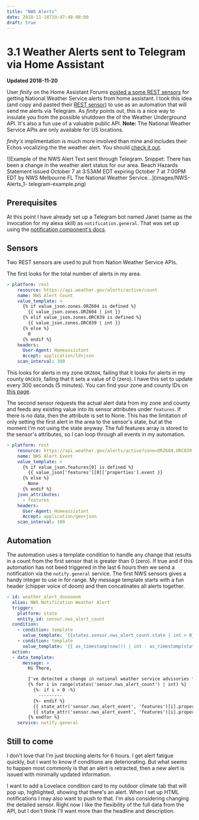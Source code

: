 ```yaml
---
title: "NWS Alerts"
date: 2018-11-18T19:47:48-08:00
draft: true
---
```


# 3.1 Weather Alerts sent to Telegram via Home Assistant

**Updated 2018-11-20**

User _finity_ on the Home Assistant Forums [posted a some REST sensors](https://community.home-assistant.io/t/severe-weather-alerts-from-the-us-national-weather-service/71853/11) for getting National Weather Service alerts from home assistant. I took this idea (and copy and pasted their [REST sensor](https://www.home-assistant.io/components/sensor.rest/)) to use as an automation that will send me alerts via Telegram. As _finity_ points out, this is a nice way to insulate you from the possible shutdown the of the Weather Underground API. It's also a fun use of a valuable public API. **Note:** The National Weather Service APIs are only available for US locations.

_finity's_ implimentation is much more involved than mine and includes their Echos vocalizing the the weather alert. You should [check it out](https://community.home-assistant.io/t/severe-weather-alerts-from-the-us-national-weather-service/71853/11).

![Example of the NWS Alert Text sent through Telegram. Snippet: There has been a change in the weather alert status for our area.
Beach Hazards Statement issued October 7 at 3:53AM EDT expiring October 7 at 7:00PM EDT by NWS Melbourne FL The National Weather Service...](images/NWS-Alerts_1-
telegram-example.png)

## Prerequisites

At this point I have already set up a Telegram bot named Janet (same as the invocation for my alexa skill)  as `notification.general`. That was set up using the [notification component's docs](https://www.home-assistant.io/components/notify.telegram/).

## Sensors

Two REST sensors are used to pull from Nation Weather Service APIs.

The first looks for the total number of alerts in my area.

```YAML
- platform: rest
    resource: https://api.weather.gov/alerts/active/count
    name: NWS Alert Count
    value_template: >
      {% if value_json.zones.ORZ604 is defined %}
        {{ value_json.zones.ORZ604 | int }}
      {% elif value_json.zones.ORC039 is defined %}
        {{ value_json.zones.ORC039 | int }}
      {% else %}
        0
      {% endif %}
    headers:
      User-Agent: Homeassistant
      Accept: application/ld+json
    scan_interval: 300
```

This looks for alerts in my zone `ORZ604`, failing that it looks for alerts in my county `ORC039`, failing that it sets a value of 0 (zero). I have this set to update every 300 seconds (5 minutes). You can find your zone and county IDs on [this page](https://alerts.weather.gov/).

The second sensor requests the actual alert data from my zone and county and feeds any existing value into its sensor attributes under `features`. If there is no data, then the attribute is set to None. This has the limitation of only setting the first alert in the area to the sensor's state, but at the moment I'm not using the state anyway. The full features array is stored to the sensor's attributes, so I can loop through all events in my automation.

```YAML
- platform: rest
    resource: https://api.weather.gov/alerts/active?zone=ORZ604,ORC039
    name: NWS Alert Event
    value_template: >
      {% if value_json.features[0] is defined %}
        {{ value_json['features'][0]['properties'].event }}
      {% else %}
        None
      {% endif %}
    json_attributes:
      - features
    headers:
      User-Agent: Homeassistant
      Accept: application/geo+json
    scan_interval: 300
```

## Automation

The automation uses a template condition to handle any change that results in a count from the first sensor that is greater than 0 (zero). If true and if this automation has not beed triggered in the last 6 hours then we send a notification via the `notify.general` service. The first NWS sensors gives a handy integer to use in for range. My message template starts with a fun header (chipper voice of doom) and then concatinates all alerts together.

```YAML
- id: weather_alert_doooooom
  alias: NWS Notification Weather Alert
  trigger:
    platform: state
    entity_id: sensor.nws_alert_count
  condition:
    - condition: template
      value_template: '{{states.sensor.nws_alert_count.state | int > 0}}'
    - condition: template
      value_template: '{{ as_timestamp(now()) | int - as_timestamp(states.automation.nws_notification_weather_alert.attributes.last_triggered) | int > 21600 }}'
  action:
  - data_template:
      message: >
        Hi There,

        I've detected a change in national weather service advisories for Eugene.
        {% for i in range(states('sensor.nws_alert_count') | int) %}
          {%- if i > 0 -%}
            ---------
          {%- endif %}
          {{ state_attr('sensor.nws_alert_event', 'features')[i].properties.headline }}
          {{ state_attr('sensor.nws_alert_event', 'features')[i].properties.description }}
        {% endfor %}
    service: notify.general
```

## Still to come

I don't love that I'm just blocking alerts for 6 hours. I get alert fatigue quickly, but I want to know if conditions are deteriorating. But what seems to happen most commonly is that an alert is retracted, then a new alert is issued with minimally updated information.

I want to add a Lovelace condition card to my outdoor climate tab that will pop up, highlighted, showing that there's an alert. When I set up HTML notifications I may also want to push to that. I'm also considering changing the detailed sensor. Right now I like the flexibility of the full data from the API, but I don't think I'll want more than the headline and description.
